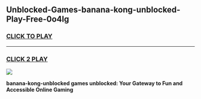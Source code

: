 
## Unblocked-Games-banana-kong-unblocked-Play-Free-0o4lg
<h3>
<a href="https://premium76.site?title=banana-kong-unblocked&ref=10A">CLICK TO PLAY</a></h3>
<hr>

<h3>
<a href="https://premium76.site?title=banana-kong-unblocked&ref=10A">CLICK 2 PLAY</a>
  
</h3>

<a href="https://premium76.site?title=banana-kong-unblocked&ref=10A"><img src="https://clearcache.store/games.png"></a>


**banana-kong-unblocked games unblocked: Your Gateway to Fun and Accessible Online Gaming**
